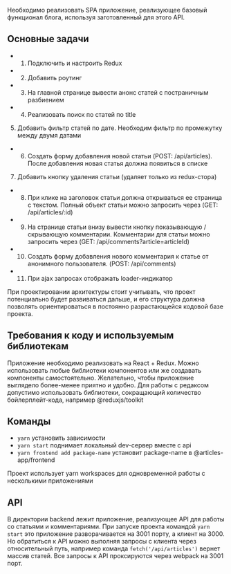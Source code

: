 Необходимо реализовать SPA приложение, реализующее базовый функционал блога, используя заготовленный для этого API.

## Основные задачи

+ 1. Подключить и настроить Redux
+ 2. Добавить роутинг
+ 3. На главной странице вывести анонс статей с постраничным разбиением
+ 4. Реализовать поиск по статей по title
5. Добавить фильтр статей по дате. Необходим фильтр по промежутку между двумя датами
+ 6. Создать форму добавления новой статьи (POST: /api/articles). После добавления новая статья должна появиться в списке
7. Добавить кнопку удаления статьи (удаляет только из redux-стора)
+ 8. При клике на заголовок статьи должна открываться ее страница с текстом. Полный объект статьи можно запросить через (GET: /api/articles/:id)
+ 9. На странице статьи внизу вывести кнопку показывающую / скрывающую комментарии. Комментарии для статьи можно запросить через (GET: /api/comments?article=articleId)
+ 10. Создать форму добавления нового комментария к статье от анонимного пользователя. (POST: /api/comments)
+ 11. При ajax запросах отображать loader-индикатор

При проектировании архитектуры стоит учитывать, что проект потенциально будет развиваться дальше, и его структура должна позволять ориентироваться в постоянно разрастающейся кодовой базе проекта.

## Требования к коду и используемым библиотекам

Приложение необходимо реализовать на React + Redux. Можно использовать любые библиотеки компонентов или же создавать компоненты самостоятельно. Желательно, чтобы приложение выглядело более-менее приятно и удобно. Для работы с редаксом допустимо использовать библиотеки, сокращающий количество бойлерплейт-кода, например @reduxjs/toolkit

## Команды

- `yarn` установить зависимости
- `yarn start` поднимает локальный dev-сервер вместе с api
- `yarn frontend add package-name` установит package-name в @articles-app/frontend

Проект использует yarn workspaces для одновременной работы с несколькими приложениями

## API

В директории backend лежит приложение, реализующее API для работы со статьями и комментариями. При запуске проекта командой `yarn start` это приложение разворачивается на 3001 порту, а клиент на 3000. Но обратиться к API можно выполняя запросы с клиента через относительный путь, например команда `fetch('/api/articles')` вернет массив статей. Все запросы к API проксируются через webpack на 3001 порт.

